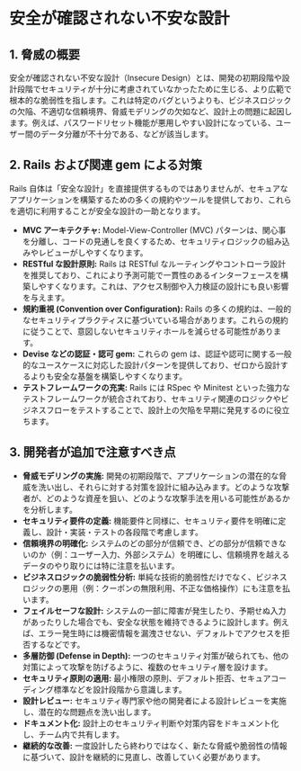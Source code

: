 # 安全が確認されない不安な設計

## 1. 脅威の概要

安全が確認されない不安な設計（Insecure Design）とは、開発の初期段階や設計段階でセキュリティが十分に考慮されていなかったために生じる、より広範で根本的な脆弱性を指します。これは特定のバグというよりも、ビジネスロジックの欠陥、不適切な信頼境界、脅威モデリングの欠如など、設計上の問題に起因します。例えば、パスワードリセット機能が悪用しやすい設計になっている、ユーザー間のデータ分離が不十分である、などが該当します。

## 2. Rails および関連 gem による対策

Rails 自体は「安全な設計」を直接提供するものではありませんが、セキュアなアプリケーションを構築するための多くの規約やツールを提供しており、これらを適切に利用することが安全な設計の一助となります。

- **MVC アーキテクチャ:** Model-View-Controller (MVC) パターンは、関心事を分離し、コードの見通しを良くするため、セキュリティロジックの組み込みやレビューがしやすくなります。
- **RESTful な設計原則:** Rails は RESTful なルーティングやコントローラ設計を推奨しており、これにより予測可能で一貫性のあるインターフェースを構築しやすくなります。これは、アクセス制御や入力検証の設計にも良い影響を与えます。
- **規約重視 (Convention over Configuration):** Rails の多くの規約は、一般的なセキュリティプラクティスに基づいている場合があります。これらの規約に従うことで、意図しないセキュリティホールを減らせる可能性があります。
- **Devise などの認証・認可 gem:** これらの gem は、認証や認可に関する一般的なユースケースに対応した設計パターンを提供しており、ゼロから設計するよりも安全な基盤を構築しやすくなります。
- **テストフレームワークの充実:** Rails には RSpec や Minitest といった強力なテストフレームワークが統合されており、セキュリティ関連のロジックやビジネスフローをテストすることで、設計上の欠陥を早期に発見するのに役立ちます。

## 3. 開発者が追加で注意すべき点

- **脅威モデリングの実施:** 開発の初期段階で、アプリケーションの潜在的な脅威を洗い出し、それらに対する対策を設計に組み込みます。どのような攻撃者が、どのような資産を狙い、どのような攻撃手法を用いる可能性があるかを分析します。
- **セキュリティ要件の定義:** 機能要件と同様に、セキュリティ要件を明確に定義し、設計・実装・テストの各段階で考慮します。
- **信頼境界の明確化:** システムのどの部分が信頼でき、どの部分が信頼できないのか（例：ユーザー入力、外部システム）を明確にし、信頼境界を越えるデータのやり取りには特に注意を払います。
- **ビジネスロジックの脆弱性分析:** 単純な技術的脆弱性だけでなく、ビジネスロジックの悪用（例：クーポンの無限利用、不正な価格操作）にも注意を払います。
- **フェイルセーフな設計:** システムの一部に障害が発生したり、予期せぬ入力があったりした場合でも、安全な状態を維持できるように設計します。例えば、エラー発生時には機密情報を漏洩させない、デフォルトでアクセスを拒否するなどです。
- **多層防御 (Defense in Depth):** 一つのセキュリティ対策が破られても、他の対策によって攻撃を防げるように、複数のセキュリティ層を設けます。
- **セキュリティ原則の適用:** 最小権限の原則、デフォルト拒否、セキュアコーディング標準などを設計段階から意識します。
- **設計レビュー:** セキュリティ専門家や他の開発者による設計レビューを実施し、潜在的な問題点を洗い出します。
- **ドキュメント化:** 設計上のセキュリティ判断や対策内容をドキュメント化し、チーム内で共有します。
- **継続的な改善:** 一度設計したら終わりではなく、新たな脅威や脆弱性の情報に基づいて、設計を継続的に見直し、改善していく必要があります。

